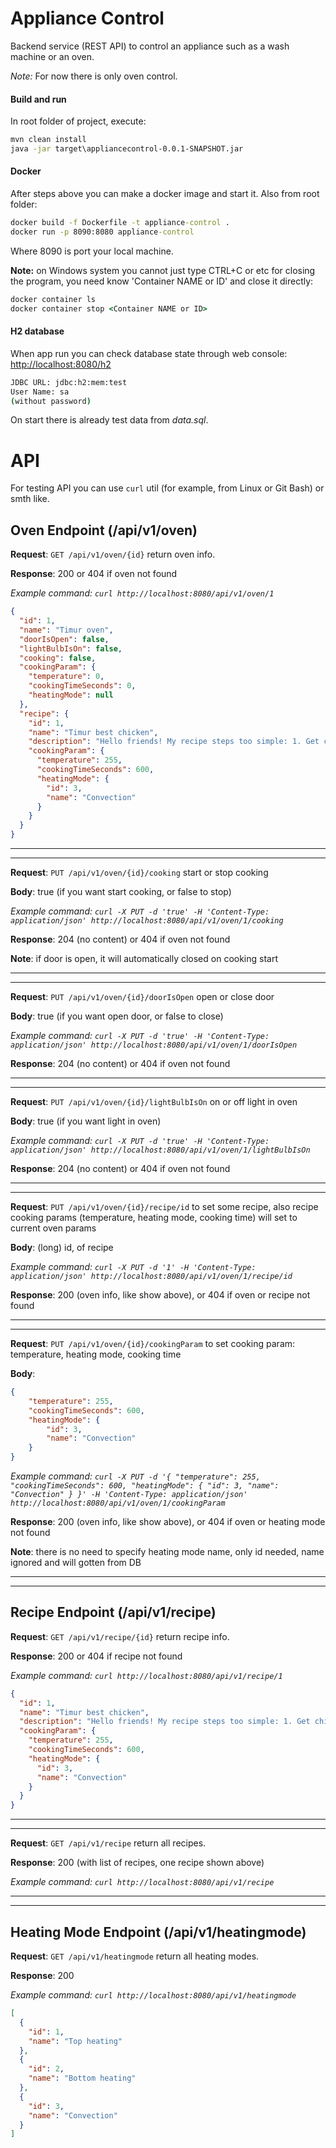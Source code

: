 # Appliance Control
Backend service (REST API) to control an appliance such as a wash machine or an oven.

*Note:* For now there is only oven control.

#### Build and run
In root folder of project, execute:
```cmd
mvn clean install 
java -jar target\appliancecontrol-0.0.1-SNAPSHOT.jar
```

#### Docker
After steps above you can make a docker image and start it. Also from root folder:
```cmd
docker build -f Dockerfile -t appliance-control .
docker run -p 8090:8080 appliance-control
```
Where 8090 is port your local machine. 

**Note:** on Windows system you cannot just type CTRL+C or etc for closing the program,
 you need know 'Container NAME or ID' and close it directly:
```cmd
docker container ls
docker container stop <Container NAME or ID>
```

#### H2 database
When app run you can check database state through web console: [http://localhost:8080/h2](http://localhost:8080/h2)
```cmd
JDBC URL: jdbc:h2:mem:test
User Name: sa 
(without password)
```
On start there is already test data from *data.sql*.

# API

For testing API you can use `curl` util (for example, from Linux or Git Bash) or smth like.

## Oven Endpoint (/api/v1/oven)

**Request**: `GET /api/v1/oven/{id}` return oven info.

**Response**: 200 or 404 if oven not found

*Example command: `curl http://localhost:8080/api/v1/oven/1`*
```json
{
  "id": 1,
  "name": "Timur oven",
  "doorIsOpen": false,
  "lightBulbIsOn": false,
  "cooking": false,
  "cookingParam": {
    "temperature": 0,
    "cookingTimeSeconds": 0,
    "heatingMode": null
  },
  "recipe": {
    "id": 1,
    "name": "Timur best chicken",
    "description": "Hello friends! My recipe steps too simple: 1. Get chicken 2. Add salt 3. Move chicken into oven 4. Accept recipe params 5. Well done!",
    "cookingParam": {
      "temperature": 255,
      "cookingTimeSeconds": 600,
      "heatingMode": {
        "id": 3,
        "name": "Convection"
      }
    }
  }
}
```

---
---
**Request**: `PUT /api/v1/oven/{id}/cooking` start or stop cooking

**Body**: true (if you want start cooking, or false to stop)

*Example command: `curl -X PUT -d 'true' -H 'Content-Type: application/json' http://localhost:8080/api/v1/oven/1/cooking`*

**Response**: 204 (no content) or 404 if oven not found

**Note**: if door is open, it will automatically closed on cooking start

---

---
**Request**: `PUT /api/v1/oven/{id}/doorIsOpen` open or close door

**Body**: true (if you want open door, or false to close)

*Example command: `curl -X PUT -d 'true' -H 'Content-Type: application/json' http://localhost:8080/api/v1/oven/1/doorIsOpen`*

**Response**: 204 (no content) or 404 if oven not found

---

---
**Request**: `PUT /api/v1/oven/{id}/lightBulbIsOn` on or off light in oven

**Body**: true (if you want light in oven)

*Example command: `curl -X PUT -d 'true' -H 'Content-Type: application/json' http://localhost:8080/api/v1/oven/1/lightBulbIsOn`*

**Response**: 204 (no content) or 404 if oven not found

---

---
**Request**: `PUT /api/v1/oven/{id}/recipe/id` to set some recipe, 
also recipe cooking params (temperature, heating mode, cooking time) 
will set to current oven params

**Body**: (long) id, of recipe

*Example command: `curl -X PUT -d '1' -H 'Content-Type: application/json' http://localhost:8080/api/v1/oven/1/recipe/id`*

**Response**: 200 (oven info, like show above), or 404 if oven or recipe not found

---

---
**Request**: `PUT /api/v1/oven/{id}/cookingParam` to set cooking param: 
temperature, heating mode, cooking time

**Body**: 
```json
{
    "temperature": 255,
    "cookingTimeSeconds": 600,
    "heatingMode": {
        "id": 3,
        "name": "Convection"
    }
}
```

*Example command: `curl -X PUT -d '{ "temperature": 255, "cookingTimeSeconds": 600, "heatingMode": { "id": 3, "name": "Convection" } }' -H 'Content-Type: application/json' http://localhost:8080/api/v1/oven/1/cookingParam`*

**Response**: 200 (oven info, like show above), or 404 if oven or heating mode not found

**Note**: there is no need to specify heating mode name, only id needed, 
name ignored and will gotten from DB

---
---



## Recipe Endpoint (/api/v1/recipe)

**Request**: `GET /api/v1/recipe/{id}` return recipe info.

**Response**: 200 or 404 if recipe not found

*Example command: `curl http://localhost:8080/api/v1/recipe/1`*
```json
{
  "id": 1,
  "name": "Timur best chicken",
  "description": "Hello friends! My recipe steps too simple: 1. Get chicken 2. Add salt 3. Move chicken into oven 4. Accept recipe params 5. Well done!",
  "cookingParam": {
    "temperature": 255,
    "cookingTimeSeconds": 600,
    "heatingMode": {
      "id": 3,
      "name": "Convection"
    }
  }
}
```

---
---
**Request**: `GET /api/v1/recipe` return all recipes.

**Response**: 200 (with list of recipes, one recipe shown above)

*Example command: `curl http://localhost:8080/api/v1/recipe`*

---
---


## Heating Mode Endpoint (/api/v1/heatingmode)

**Request**: `GET /api/v1/heatingmode` return all heating modes.

**Response**: 200

*Example command: `curl http://localhost:8080/api/v1/heatingmode`*
```json
[
  {
    "id": 1,
    "name": "Top heating"
  },
  {
    "id": 2,
    "name": "Bottom heating"
  },
  {
    "id": 3,
    "name": "Convection"
  }
]
```

